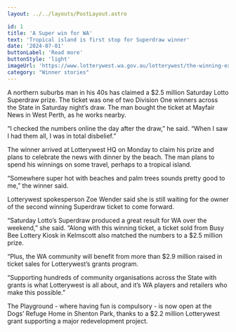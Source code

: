 ```yaml
---
layout: ../../layouts/PostLayout.astro

id: 1
title: 'A Super win for WA'
text: 'Tropical island is first stop for Superdraw winner'
date: '2024-07-01'
buttonLabel: 'Read more'
buttonStyle: 'light'
imageUrl: 'https://www.lotterywest.wa.gov.au/lotterywest/the-winning-experience/a-super-win-for-wa/@@images/be208ff2-5a0a-4017-8e69-65f40ad4f82c.jpeg'
category: "Winner stories"
---
```


A northern suburbs man in his 40s has claimed a $2.5 million Saturday Lotto Superdraw prize. The ticket was one of two Division One winners across the State in Saturday night’s draw. The man bought the ticket at Mayfair News in West Perth, as he works nearby.

“I checked the numbers online the day after the draw,” he said. “When I saw I had them all, I was in total disbelief.”

The winner arrived at Lotterywest HQ on Monday to claim his prize and plans to celebrate the news with dinner by the beach. The man plans to spend his winnings on some travel, perhaps to a tropical island.

“Somewhere super hot with beaches and palm trees sounds pretty good to me,” the winner said.

Lotterywest spokesperson Zoe Wender said she is still waiting for the owner of the second winning Superdraw ticket to come forward.

“Saturday Lotto’s Superdraw produced a great result for WA over the weekend,” she said. “Along with this winning ticket, a ticket sold from Busy Bee Lottery Kiosk in Kelmscott also matched the numbers to a $2.5 million prize.

“Plus, the WA community will benefit from more than $2.9 million raised in ticket sales for Lotterywest’s grants program.

“Supporting hundreds of community organisations across the State with grants is what Lotterywest is all about, and it’s WA players and retailers who make this possible.”

The Playground - where having fun is compulsory - is now open at the Dogs’ Refuge Home in Shenton Park, thanks to a $2.2 million Lotterywest grant supporting a major redevelopment project.
